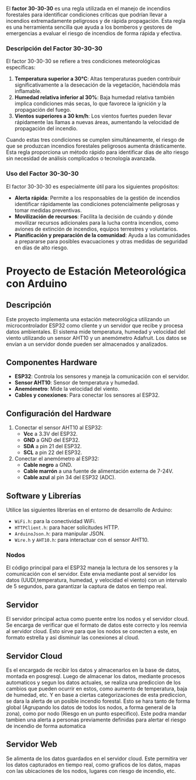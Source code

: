 El **factor 30-30-30** es una regla utilizada en el manejo de incendios forestales para identificar condiciones críticas que podrían llevar a incendios extremadamente peligrosos y de rápida propagación. Esta regla es una herramienta sencilla que ayuda a los bomberos y gestores de emergencias a evaluar el riesgo de incendios de forma rápida y efectiva.

### Descripción del Factor 30-30-30

El factor 30-30-30 se refiere a tres condiciones meteorológicas específicas:
1. **Temperatura superior a 30°C**: Altas temperaturas pueden contribuir significativamente a la desecación de la vegetación, haciéndola más inflamable.
2. **Humedad relativa inferior al 30%**: Baja humedad relativa también implica condiciones más secas, lo que favorece la ignición y la propagación del fuego.
3. **Vientos superiores a 30 km/h**: Los vientos fuertes pueden llevar rápidamente las llamas a nuevas áreas, aumentando la velocidad de propagación del incendio.

Cuando estas tres condiciones se cumplen simultáneamente, el riesgo de que se produzcan incendios forestales peligrosos aumenta drásticamente. Esta regla proporciona un método rápido para identificar días de alto riesgo sin necesidad de análisis complicados o tecnología avanzada.

### Uso del Factor 30-30-30

El factor 30-30-30 es especialmente útil para los siguientes propósitos:
- **Alerta rápida**: Permite a los responsables de la gestión de incendios identificar rápidamente las condiciones potencialmente peligrosas y tomar medidas preventivas.
- **Movilización de recursos**: Facilita la decisión de cuándo y dónde movilizar recursos adicionales para la lucha contra incendios, como aviones de extinción de incendios, equipos terrestres y voluntarios.
- **Planificación y preparación de la comunidad**: Ayuda a las comunidades a prepararse para posibles evacuaciones y otras medidas de seguridad en días de alto riesgo.


# Proyecto de Estación Meteorológica con Arduino

## Descripción
Este proyecto implementa una estación meteorológica utilizando un microcontrolador ESP32 como cliente y un servidor que recibe y procesa datos ambientales. El sistema mide temperatura, humedad y velocidad del viento utilizando un sensor AHT10 y un anemómetro Adafruit. Los datos se envían a un servidor donde pueden ser almacenados y analizados.

## Componentes Hardware
- **ESP32**: Controla los sensores y maneja la comunicación con el servidor.
- **Sensor AHT10**: Sensor de temperatura y humedad.
- **Anemómetro**: Mide la velocidad del viento.
- **Cables y conexiones**: Para conectar los sensores al ESP32.

## Configuración del Hardware
1. Conectar el sensor AHT10 al ESP32:
   - **Vcc** a 3.3V del ESP32.
   - **GND** a GND del ESP32.
   - **SDA** a pin 21 del ESP32.
   - **SCL** a pin 22 del ESP32.
2. Conectar el anemómetro al ESP32:
   - **Cable negro** a GND.
   - **Cable marrón** a una fuente de alimentación externa de 7-24V.
   - **Cable azul** al pin 34 del ESP32 (ADC).

## Software y Librerías
Utilice las siguientes librerías en el entorno de desarrollo de Arduino:
- `WiFi.h`: para la conectividad WiFi.
- `HTTPClient.h`: para hacer solicitudes HTTP.
- `ArduinoJson.h`: para manipular JSON.
- `Wire.h` y `AHT10.h`: para interactuar con el sensor AHT10.

### Nodos
El código principal para el ESP32 maneja la lectura de los sensores y la comunicación con el servidor. Este envia mediante post al servidor los datos (UUDI,temperatura, humedad, y velocidad el viento) con un intervalo de 5 segundos, para garantizar la captura de datos en tiempo real.

## Servidor
El servidor principal actua como puente entre los nodos y el servidor cloud. Se encarga de verificar que el formato de datos este correcto y los reenvia al servidor cloud. Esto sirve para que los nodos se conecten a este, en formato estrella y asi disminuir las conexiones al cloud.

## Servidor Cloud
Es el encargado de recibir los datos y almacenarlos en la base de datos, montada en posgresql. Luego de almacenar los datos, mediante procesos automaticos y segun los datos actuales, se realiza una prediccion de los cambios que pueden ocurrir en estos, como aumento de temperatura, baja de humedad, etc. Y en base a ciertas categorizaciones de esta prediccion, se dara la alerta de un posible incendio forestal. Esto se hara tanto de forma global (Agrupando los datos de todos los nodos, a forma general de la zona), como por nodo (Riesgo en un punto especifico). Este podra mandar tambien una alerta a personas previamente definidas para alertar el riesgo de incendio de forma automatica

## Servidor Web
Se alimenta de los datos guardados en el servidor cloud. Este permitira ver los datos capturados en tiempo real, como graficos de los datos, mapas con las ubicaciones de los nodos, lugares con riesgo de incendio, etc.

